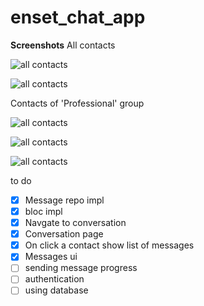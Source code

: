 # enset_chat_app

**Screenshots**
All contacts

![all contacts](./screenshots/Screenshot_2022-05-22-04-28-14.png)

![all contacts](./screenshots/Screenshot_2022-05-22-04-28-28.png)

Contacts of 'Professional' group

![all contacts](./screenshots/Screenshot_2022-05-22-04-28-38.png)

![all contacts](./screenshots/Screenshot_2022-05-22-04-28-43.png)

![all contacts](./screenshots/Screenshot_2022-05-22-04-28-54.png)

to do

- [x] Message repo impl
- [x] bloc impl
- [x] Navgate to conversation
- [x] Conversation page
- [x] On click a contact show list of messages
- [x] Messages ui
- [ ] sending message progress
- [ ] authentication
- [ ] using database
